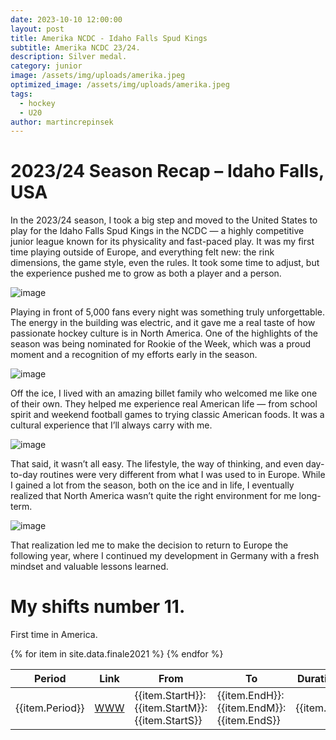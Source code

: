 ```yaml
---
date: 2023-10-10 12:00:00
layout: post
title: Amerika NCDC - Idaho Falls Spud Kings
subtitle: Amerika NCDC 23/24.
description: Silver medal.
category: junior
image: /assets/img/uploads/amerika.jpeg
optimized_image: /assets/img/uploads/amerika.jpeg
tags:
  - hockey
  - U20
author: martincrepinsek
---
```


# 2023/24 Season Recap – Idaho Falls, USA

In the 2023/24 season, I took a big step and moved to the United States to play for the Idaho Falls Spud Kings in the NCDC — a highly competitive junior league known for its physicality and fast-paced play. It was my first time playing outside of Europe, and everything felt new: the rink dimensions, the game style, even the rules. It took some time to adjust, but the experience pushed me to grow as both a player and a person.

<img src="{{ site.baseurl }}/assets/img/uploads/usa1.jpeg" alt="image">

Playing in front of 5,000 fans every night was something truly unforgettable. The energy in the building was electric, and it gave me a real taste of how passionate hockey culture is in North America. One of the highlights of the season was being nominated for Rookie of the Week, which was a proud moment and a recognition of my efforts early in the season.

<img src="{{ site.baseurl }}/assets/img/uploads/usa2.jpeg" alt="image">

Off the ice, I lived with an amazing billet family who welcomed me like one of their own. They helped me experience real American life — from school spirit and weekend football games to trying classic American foods. It was a cultural experience that I’ll always carry with me.

<img src="{{ site.baseurl }}/assets/img/uploads/usa3.jpeg" alt="image">

That said, it wasn’t all easy. The lifestyle, the way of thinking, and even day-to-day routines were very different from what I was used to in Europe. While I gained a lot from the season, both on the ice and in life, I eventually realized that North America wasn’t quite the right environment for me long-term.

<img src="{{ site.baseurl }}/assets/img/uploads/usa4.jpeg" alt="image">

That realization led me to make the decision to return to Europe the following year, where I continued my development in Germany with a fresh mindset and valuable lessons learned.

# My shifts number 11.

First time in America.

<table>
  <thead>
    <tr>
      <th>Period</th>
      <th>Link</th>
      <th>From</th>
      <th>To</th>
      <th>Duration (s)</th>
      <th>Comment</th>
    </tr>
  </thead>
  <tbody>
  {% for item in site.data.finale2021 %}
    <tr>
      <td>{{item.Period}}</td>
      <td><a href="https://youtu.be/{{item.id}}?start={{item.Start}}&amp;end={{item.End}}">WWW</a></td>
      <td>{{item.StartH}}:{{item.StartM}}:{{item.StartS}}</td>
      <td>{{item.EndH}}:{{item.EndM}}:{{item.EndS}}</td>
      <td>{{item.Total}}</td>
      <td>{{item.Comment}}</td>
    </tr>
    {% endfor %}
  </tbody>
</table>
